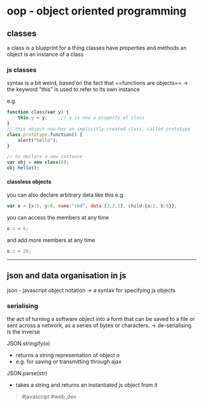 # oop - object oriented programming
## classes
a class is a blueprint for a thing
classes have properties and methods
an object is an instance of a class

### js classes
syntax is a bit weird, based on the fact that ==functions are objects==
-> the keyword "this" is used to refer to its own instance

e.g.
```js
function class(var y) {
    this.y = y;     // y is now a property of class
}
// this object now has an implicitly created class, called prototype
class.prototype.function() {
    alert("hello");
}

// to declare a new instance
var obj = new class(6);
obj.hello();
```

#### classless objects
you can also declare arbitrary data like this
e.g.
```js
var o = {x:5, y:6, name:"red", data:[3,2,1], child:{a:2, b:6}};
```
you can access the members at any time
```js
o.x = 6;
```
and add more members at any time
```js
o.z = 20;
```

---
## json and data organisation in js
json - javascript object notation
-> a syntax for specifying js objects

### serialising
the act of turning a software object into a form that can be saved to a file or sent across a network, as a series of bytes or characters.
-> de-serialising is the inverse

JSON.stringify(o)
- returns a string representation of object o
- e.g. for saving or transmitting through ajax

JSON.parse(str)
- takes a string and returns an instantiated js object from it

> #javascript #web_dev 